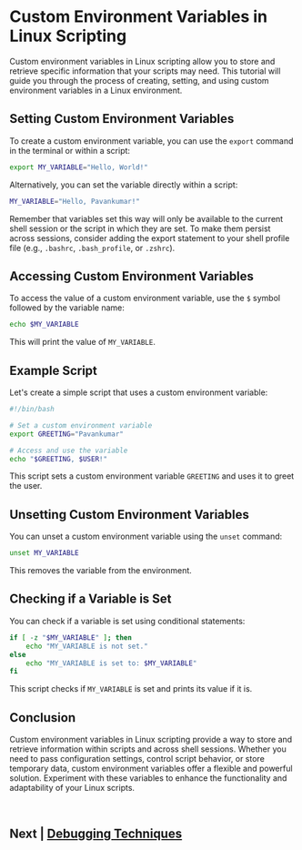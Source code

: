
# Custom Environment Variables in Linux Scripting

Custom environment variables in Linux scripting allow you to store and retrieve specific information that your scripts may need. This tutorial will guide you through the process of creating, setting, and using custom environment variables in a Linux environment.

## Setting Custom Environment Variables

To create a custom environment variable, you can use the `export` command in the terminal or within a script:

```bash
export MY_VARIABLE="Hello, World!"
```

Alternatively, you can set the variable directly within a script:

```bash
MY_VARIABLE="Hello, Pavankumar!"
```

Remember that variables set this way will only be available to the current shell session or the script in which they are set. To make them persist across sessions, consider adding the export statement to your shell profile file (e.g., `.bashrc`, `.bash_profile`, or `.zshrc`).

## Accessing Custom Environment Variables

To access the value of a custom environment variable, use the `$` symbol followed by the variable name:

```bash
echo $MY_VARIABLE
```

This will print the value of `MY_VARIABLE`.

## Example Script

Let's create a simple script that uses a custom environment variable:

```bash
#!/bin/bash

# Set a custom environment variable
export GREETING="Pavankumar"

# Access and use the variable
echo "$GREETING, $USER!"
```

This script sets a custom environment variable `GREETING` and uses it to greet the user.

## Unsetting Custom Environment Variables

You can unset a custom environment variable using the `unset` command:

```bash
unset MY_VARIABLE
```

This removes the variable from the environment.

## Checking if a Variable is Set

You can check if a variable is set using conditional statements:

```bash
if [ -z "$MY_VARIABLE" ]; then
    echo "MY_VARIABLE is not set."
else
    echo "MY_VARIABLE is set to: $MY_VARIABLE"
fi
```

This script checks if `MY_VARIABLE` is set and prints its value if it is.

## Conclusion

Custom environment variables in Linux scripting provide a way to store and retrieve information within scripts and across shell sessions. Whether you need to pass configuration settings, control script behavior, or store temporary data, custom environment variables offer a flexible and powerful solution. Experiment with these variables to enhance the functionality and adaptability of your Linux scripts.


<br>

## Next | [Debugging Techniques]()
